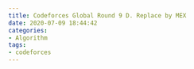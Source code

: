 ```yaml
---
title: Codeforces Global Round 9 D. Replace by MEX
date: 2020-07-09 18:44:42
categories:
- Algorithm
tags:
- codeforces
---
```

